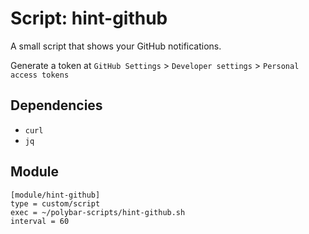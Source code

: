 # Script: hint-github

A small script that shows your GitHub notifications.

Generate a token at `GitHub Settings` > `Developer settings` > `Personal access tokens`


## Dependencies

* `curl`
* `jq`


## Module

```
[module/hint-github]
type = custom/script
exec = ~/polybar-scripts/hint-github.sh
interval = 60
```
